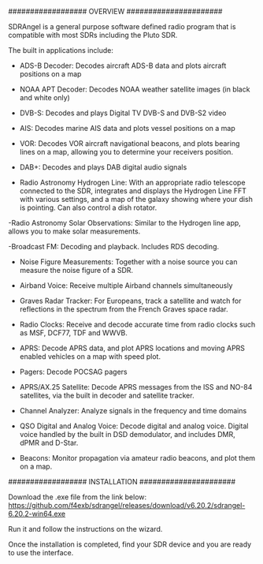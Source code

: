 ##################    OVERVIEW   ######################

SDRAngel is a general purpose software defined radio program that is compatible with most SDRs including the Pluto SDR.

The built in applications include:

- ADS-B Decoder: Decodes aircraft ADS-B data and plots aircraft positions on a map

- NOAA APT Decoder: Decodes NOAA weather satellite images (in black and white only)

- DVB-S: Decodes and plays Digital TV DVB-S and DVB-S2 video

- AIS: Decodes marine AIS data and plots vessel positions on a map

- VOR: Decodes VOR aircraft navigational beacons, and plots bearing lines on a map, allowing you to determine your receivers position.

- DAB+: Decodes and plays DAB digital audio signals

- Radio Astronomy Hydrogen Line: With an appropriate radio telescope connected to the SDR, integrates and displays the Hydrogen Line FFT with various settings, and a map of the galaxy showing where your dish is pointing. Can also control a dish rotator.

-Radio Astronomy Solar Observations: Similar to the Hydrogen line app, allows you to make solar measurements.

-Broadcast FM: Decoding and playback. Includes RDS decoding.
 
- Noise Figure Measurements: Together with a noise source you can measure the noise figure of a SDR.

- Airband Voice: Receive multiple Airband channels simultaneously

- Graves Radar Tracker: For Europeans, track a satellite and watch for reflections in the spectrum from the French Graves space radar. 

- Radio Clocks: Receive and decode accurate time from radio clocks such as MSF, DCF77, TDF and WWVB.

- APRS: Decode APRS data, and plot APRS locations and moving APRS enabled vehicles on a map with speed plot.

- Pagers: Decode POCSAG pagers

- APRS/AX.25 Satellite: Decode APRS messages from the ISS and NO-84 satellites, via the built in decoder and satellite tracker.

- Channel Analyzer: Analyze signals in the frequency and time domains

- QSO Digital and Analog Voice: Decode digital and analog voice. Digital voice handled by the built in DSD demodulator, and includes DMR, dPMR and D-Star.

- Beacons: Monitor propagation via amateur radio beacons, and plot them on a map.



##################    INSTALLATION   ######################

Download the .exe file from the link below:
https://github.com/f4exb/sdrangel/releases/download/v6.20.2/sdrangel-6.20.2-win64.exe

Run it and follow the instructions on the wizard.

Once the installation is completed, find your SDR device and you are ready to use the interface.

